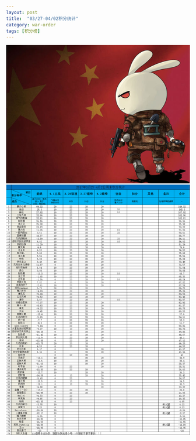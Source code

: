 ```yaml
---
layout: post
title:  "03/27-04/02积分统计"
category: war-order
tags: [积分榜]
---
```

![Logo](/media/files/2017/03/24/logo.jpg)
![Core19](/media/files/2017/03/27/core20.png)